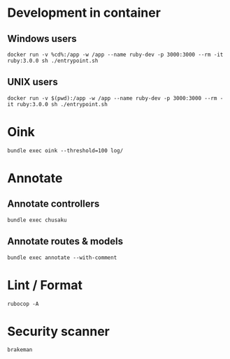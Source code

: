 # Development in container

## Windows users

`docker run -v %cd%:/app -w /app --name ruby-dev -p 3000:3000 --rm -it ruby:3.0.0 sh ./entrypoint.sh`

## UNIX users

`docker run -v $(pwd):/app -w /app --name ruby-dev -p 3000:3000 --rm -it ruby:3.0.0 sh ./entrypoint.sh`

# Oink

`bundle exec oink --threshold=100 log/`

# Annotate

## Annotate controllers

`bundle exec chusaku`

## Annotate routes & models

`bundle exec annotate --with-comment`

# Lint / Format

`rubocop -A`

# Security scanner

`brakeman`
